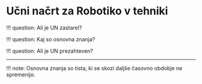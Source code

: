 # Učni načrt za Robotiko v tehniki

!!! question: Ali je UN zastarel?

!!! question: Kaj so osnovna znanja?

!!! question: Ali je UN prezahteven?

---

!!! note: Osnovna znanja so tista, ki se skozi daljše časovno obdobje ne spremenijo.

